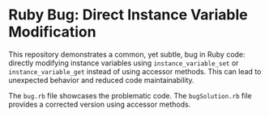 # Ruby Bug: Direct Instance Variable Modification

This repository demonstrates a common, yet subtle, bug in Ruby code: directly modifying instance variables using `instance_variable_set` or `instance_variable_get` instead of using accessor methods. This can lead to unexpected behavior and reduced code maintainability. 

The `bug.rb` file showcases the problematic code. The `bugSolution.rb` file provides a corrected version using accessor methods.